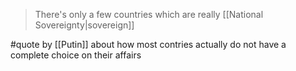 > There's only a few countries which are really [[National Sovereignty|sovereign]]

#quote by [[Putin]] about how most contries actually do not have a complete choice on their affairs